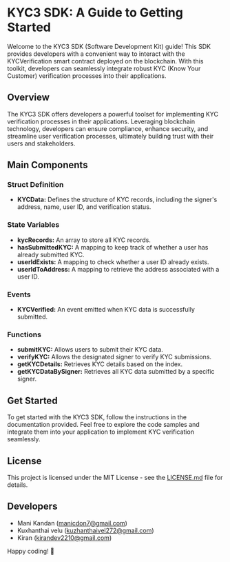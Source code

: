# KYC3 SDK: A Guide to Getting Started

Welcome to the KYC3 SDK (Software Development Kit) guide! This SDK provides developers with a convenient way to interact with the KYCVerification smart contract deployed on the blockchain. With this toolkit, developers can seamlessly integrate robust KYC (Know Your Customer) verification processes into their applications.

## Overview

The KYC3 SDK offers developers a powerful toolset for implementing KYC verification processes in their applications. Leveraging blockchain technology, developers can ensure compliance, enhance security, and streamline user verification processes, ultimately building trust with their users and stakeholders.

## Main Components

### Struct Definition

- **KYCData:** Defines the structure of KYC records, including the signer's address, name, user ID, and verification status.

### State Variables

- **kycRecords:** An array to store all KYC records.
- **hasSubmittedKYC:** A mapping to keep track of whether a user has already submitted KYC.
- **userIdExists:** A mapping to check whether a user ID already exists.
- **userIdToAddress:** A mapping to retrieve the address associated with a user ID.

### Events

- **KYCVerified:** An event emitted when KYC data is successfully submitted.

### Functions

- **submitKYC:** Allows users to submit their KYC data.
- **verifyKYC:** Allows the designated signer to verify KYC submissions.
- **getKYCDetails:** Retrieves KYC details based on the index.
- **getKYCDataBySigner:** Retrieves all KYC data submitted by a specific signer.

## Get Started

To get started with the KYC3 SDK, follow the instructions in the documentation provided. Feel free to explore the code samples and integrate them into your application to implement KYC verification seamlessly.

## License

This project is licensed under the MIT License - see the [LICENSE.md](https://chat.openai.com/c/LICENSE.md) file for details.

## Developers

- Mani Kandan (manicdon7@gmail.com)
- Kuxhanthai velu (kuzhanthaivel272@gmail.com)
- Kiran (kirandev2210@gmail.com)

Happy coding! 🚀